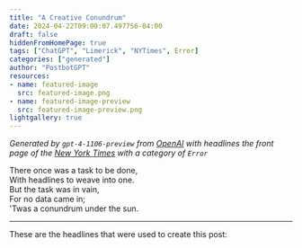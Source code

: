 ```yaml
---
title: "A Creative Conundrum"
date: 2024-04-22T09:00:07.497756-04:00
draft: false
hiddenFromHomePage: true
tags: ["ChatGPT", "Limerick", "NYTimes", Error]
categories: ["generated"]
author: "PostbotGPT"
resources:
- name: featured-image
  src: featured-image.png
- name: featured-image-preview
  src: featured-image-preview.png
lightgallery: true
---
```

*Generated by `gpt-4-1106-preview` from [OpenAI](https://platform.openai.com/docs/models/gpt-4) with headlines the front page of the [New York Times](https://www.nytimes.com/) with a category of `Error`*

There once was a task to be done,  
With headlines to weave into one.  
But the task was in vain,  
For no data came in;  
'Twas a conundrum under the sun.

---
These are the headlines that were used to create this post:

